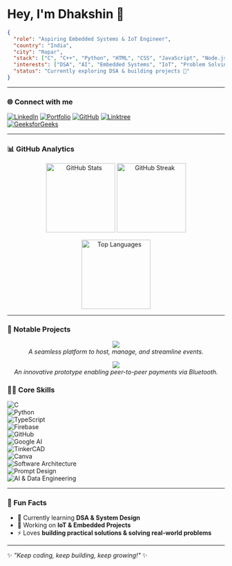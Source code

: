 # Hey, I'm Dhakshin 👋  

```json
{
  "role": "Aspiring Embedded Systems & IoT Engineer",
  "country": "India",
  "city": "Ropar",
  "stack": ["C", "C++", "Python", "HTML", "CSS", "JavaScript", "Node.js"],
  "interests": ["DSA", "AI", "Embedded Systems", "IoT", "Problem Solving"],
  "status": "Currently exploring DSA & building projects 🚀"
}
```

---

### 🌐 Connect with me  

[![LinkedIn](https://img.shields.io/badge/LinkedIn-0A66C2?style=for-the-badge&logo=linkedin&logoColor=white)](https://www.linkedin.com/in/dhakshinkotha/) 
[![Portfolio](https://img.shields.io/badge/Portfolio-000000?style=for-the-badge&logo=vercel&logoColor=white)](https://dhakshin-portfolio.vercel.app/) 
[![GitHub](https://img.shields.io/badge/GitHub-181717?style=for-the-badge&logo=github&logoColor=white)](https://github.com/Dhakshin2007) 
[![Linktree](https://img.shields.io/badge/Linktree-39E09B?style=for-the-badge&logo=linktree&logoColor=white)](https://linktr.ee/dhakshinkotha)  
[![GeeksforGeeks](https://img.shields.io/badge/GeeksforGeeks-0F9D58?style=for-the-badge&logo=geeksforgeeks&logoColor=white)](https://www.geeksforgeeks.org/user/kothadhakiw15)



---

### 📊 GitHub Analytics  

<p align="center">
  <img src="https://github-readme-stats.vercel.app/api?username=Dhakshin2007&show_icons=true&theme=dark" alt="GitHub Stats" height="160"/>
  <img src="https://github-readme-streak-stats.herokuapp.com/?user=Dhakshin2007&theme=dark" alt="GitHub Streak" height="160"/>
</p>

<p align="center">
  <img src="https://github-readme-stats.vercel.app/api/top-langs/?username=Dhakshin2007&layout=compact&theme=dark" alt="Top Languages" height="160"/>
</p>

---


### 🚀 Notable Projects  

<p align="center">
  <a href="https://qrgo-weld.vercel.app/">
    <img src="https://img.shields.io/badge/QrGo-Event%20Hosting%20%26%20Management-blue?style=for-the-badge&logo=vercel" />
  </a>
  <br/>
  <em>A seamless platform to host, manage, and streamline events.</em>
</p>

<p align="center">
  <a href="https://blepay.vercel.app/">
    <img src="https://img.shields.io/badge/BLE%20Pay-Bluetooth%20Payment%20Prototype-green?style=for-the-badge&logo=bluetooth" />
  </a>
  <br/>
  <em>An innovative prototype enabling peer-to-peer payments via Bluetooth.</em>
</p>



### 🧑‍💻 Core Skills  

![C](https://img.shields.io/badge/C-00599C?style=for-the-badge&logo=c&logoColor=white)  
![Python](https://img.shields.io/badge/Python-3776AB?style=for-the-badge&logo=python&logoColor=white)  
![TypeScript](https://img.shields.io/badge/TypeScript-3178C6?style=for-the-badge&logo=typescript&logoColor=white)  
![Firebase](https://img.shields.io/badge/Firebase-FFCA28?style=for-the-badge&logo=firebase&logoColor=black)  
![GitHub](https://img.shields.io/badge/GitHub-181717?style=for-the-badge&logo=github)  
![Google AI](https://img.shields.io/badge/Google%20AI-4285F4?style=for-the-badge&logo=google&logoColor=white)  
![TinkerCAD](https://img.shields.io/badge/TinkerCAD-FF6F00?style=for-the-badge&logo=autodesk&logoColor=white)  
![Canva](https://img.shields.io/badge/Canva-00C4CC?style=for-the-badge&logo=canva&logoColor=white)  
![Software Architecture](https://img.shields.io/badge/Software%20Architecture-FF5733?style=for-the-badge)  
![Prompt Design](https://img.shields.io/badge/Prompt%20Design-6C63FF?style=for-the-badge)  
![AI & Data Engineering](https://img.shields.io/badge/AI%20%26%20Data%20Engineering-2E7D32?style=for-the-badge)  


---

### 🚀 Fun Facts  
- 🌱 Currently learning **DSA & System Design**  
- 🔭 Working on **IoT & Embedded Projects**  
- ⚡ Loves **building practical solutions & solving real-world problems**  

---

✨ *"Keep coding, keep building, keep growing!"* ✨  
